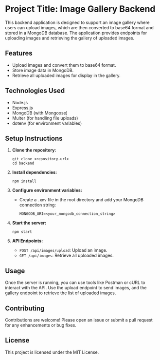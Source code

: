# Project Title: Image Gallery Backend

This backend application is designed to support an image gallery where users can upload images, which are then converted to base64 format and stored in a MongoDB database. The application provides endpoints for uploading images and retrieving the gallery of uploaded images.

## Features

- Upload images and convert them to base64 format.
- Store image data in MongoDB.
- Retrieve all uploaded images for display in the gallery.

## Technologies Used

- Node.js
- Express.js
- MongoDB (with Mongoose)
- Multer (for handling file uploads)
- dotenv (for environment variables)

## Setup Instructions

1. **Clone the repository:**
   ```
   git clone <repository-url>
   cd backend
   ```

2. **Install dependencies:**
   ```
   npm install
   ```

3. **Configure environment variables:**
   - Create a `.env` file in the root directory and add your MongoDB connection string:
     ```
     MONGODB_URI=<your_mongodb_connection_string>
     ```

4. **Start the server:**
   ```
   npm start
   ```

5. **API Endpoints:**
   - `POST /api/images/upload`: Upload an image.
   - `GET /api/images`: Retrieve all uploaded images.

## Usage

Once the server is running, you can use tools like Postman or cURL to interact with the API. Use the upload endpoint to send images, and the gallery endpoint to retrieve the list of uploaded images.

## Contributing

Contributions are welcome! Please open an issue or submit a pull request for any enhancements or bug fixes.

## License

This project is licensed under the MIT License.